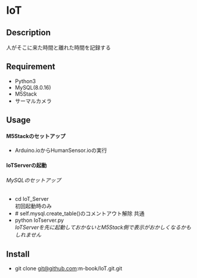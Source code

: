 IoT
====

## Description
人がそこに来た時間と離れた時間を記録する

## Requirement
* Python3
* MySQL(8.0.16)
* M5Stack
* サーマルカメラ

## Usage
#### M5Stackのセットアップ
* Arduino.ioからHumanSensor.ioの実行

#### IoTServerの起動
###### MySQLのセットアップ
* cd IoT_Server  
初回起動時のみ
* \# self.mysql.create_table()のコメントアウト解除
共通
* python IoTserver.py  
*IoTServerを先に起動しておかないとM5Stack側で表示がおかしくなるかもしれません*
## Install
* git clone git@github.com:m-book/IoT.git.git
